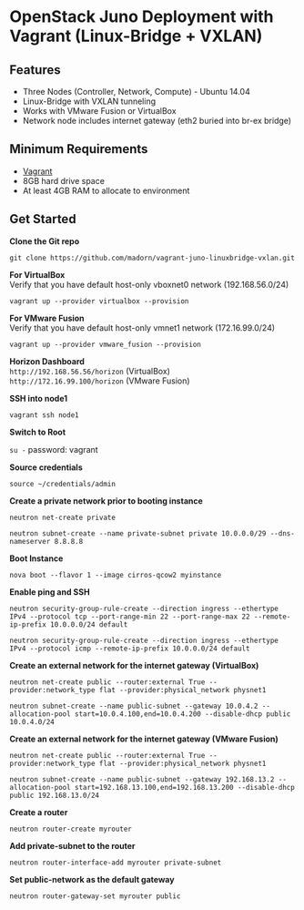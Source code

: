 OpenStack Juno Deployment with Vagrant (Linux-Bridge + VXLAN)
==============================================================
Features
------------
* Three Nodes (Controller, Network, Compute) - Ubuntu 14.04
* Linux-Bridge with VXLAN tunneling
* Works with VMware Fusion or VirtualBox
* Network node includes internet gateway (eth2 buried into br-ex bridge)

Minimum Requirements
---------------------
* [Vagrant](http://www.vagrantup.com)
* 8GB hard drive space
* At least 4GB RAM to allocate to environment

Get Started
------------
**Clone the Git repo** <br /> 

``git clone https://github.com/madorn/vagrant-juno-linuxbridge-vxlan.git`` <br /> 

**For VirtualBox** <br />
Verify that you have default host-only vboxnet0 network (192.168.56.0/24) <br />

``vagrant up --provider virtualbox --provision``

**For VMware Fusion** <br />
Verify that you have default host-only vmnet1 network (172.16.99.0/24) <br />

``vagrant up --provider vmware_fusion --provision``

**Horizon Dashboard** <br />
``http://192.168.56.56/horizon`` (VirtualBox)<br />
``http://172.16.99.100/horizon`` (VMware Fusion)

**SSH into node1** <br />

``vagrant ssh node1``

**Switch to Root**

``su -`` password: vagrant

**Source credentials**

``source ~/credentials/admin``

**Create a private network prior to booting instance** <br />

``neutron net-create private`` <br />

``neutron subnet-create --name private-subnet private 10.0.0.0/29 --dns-nameserver 8.8.8.8``

**Boot Instance**

``nova boot --flavor 1 --image cirros-qcow2 myinstance``

**Enable ping and SSH**

``neutron security-group-rule-create --direction ingress --ethertype IPv4 --protocol tcp --port-range-min 22 --port-range-max 22 --remote-ip-prefix 10.0.0.0/24 default``

``neutron security-group-rule-create --direction ingress --ethertype IPv4 --protocol icmp --remote-ip-prefix 10.0.0.0/24 default``

**Create an external network for the internet gateway (VirtualBox)** <br /> 

``neutron net-create public --router:external True --provider:network_type flat --provider:physical_network physnet1``<br /> 

``neutron subnet-create --name public-subnet --gateway 10.0.4.2 --allocation-pool start=10.0.4.100,end=10.0.4.200 --disable-dhcp public 10.0.4.0/24``

**Create an external network for the internet gateway (VMware Fusion)** <br /> 

``neutron net-create public --router:external True --provider:network_type flat --provider:physical_network physnet1``<br /> 

``neutron subnet-create --name public-subnet --gateway 192.168.13.2 --allocation-pool start=192.168.13.100,end=192.168.13.200 --disable-dhcp public 192.168.13.0/24``

**Create a router**

``neutron router-create myrouter``

**Add private-subnet to the router**

``neutron router-interface-add myrouter private-subnet``

**Set public-network as the default gateway**

``neutron router-gateway-set myrouter public``
